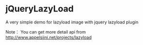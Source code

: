 # jQueryLazyLoad
A very simple demo for lazyload image with jquery lazyload plugin

Note：
You can get more detail api from http://www.appelsiini.net/projects/lazyload
